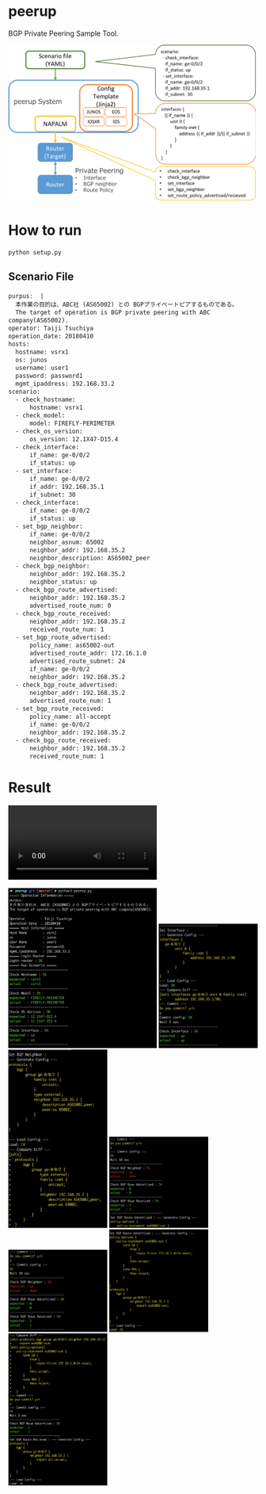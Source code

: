 # peerup
BGP Private Peering Sample Tool.

<img src="img/system.png" width="500px">

# How to run

```
python setup.py
```

## Scenario File

```
purpus:  |
  本作業の目的は、ABC社 (AS65002) との BGPプライベートピアするものである。
  The target of operation is BGP private peering with ABC company(AS65002).
operator: Taiji Tsuchiya
operation_date: 20180410
hosts:
  hostname: vsrx1
  os: junos
  username: user1
  password: password1
  mgmt_ipaddress: 192.168.33.2
scenario:
  - check_hostname:
      hostname: vsrx1
  - check_model:
      model: FIREFLY-PERIMETER
  - check_os_version:
      os_version: 12.1X47-D15.4
  - check_interface:
      if_name: ge-0/0/2
      if_status: up
  - set_interface:
      if_name: ge-0/0/2
      if_addr: 192.168.35.1
      if_subnet: 30
  - check_interface:
      if_name: ge-0/0/2
      if_status: up
  - set_bgp_neighbor:
      if_name: ge-0/0/2
      neighbor_asnum: 65002
      neighbor_addr: 192.168.35.2
      neighbor_description: AS65002_peer
  - check_bgp_neighbor:
      neighbor_addr: 192.168.35.2
      neighbor_status: up
  - check_bgp_route_advertised:
      neighbor_addr: 192.168.35.2
      advertised_route_num: 0
  - check_bgp_route_received:
      neighbor_addr: 192.168.35.2
      received_route_num: 1
  - set_bgp_route_advertised:
      policy_name: as65002-out
      advertised_route_addr: 172.16.1.0
      advertised_route_subnet: 24
      if_name: ge-0/0/2
      neighbor_addr: 192.168.35.2
  - check_bgp_route_advertised:
      neighbor_addr: 192.168.35.2
      advertised_route_num: 1
  - set_bgp_route_received:
      policy_name: all-accept
      if_name: ge-0/0/2
      neighbor_addr: 192.168.35.2
  - check_bgp_route_received:
      neighbor_addr: 192.168.35.2
      received_route_num: 1
```


# Result

![movie](img/peerup_movie_v1.mov)

<img src="img/result_1.png" width="300px">
<img src="img/result_2.png" width="200px">
<img src="img/result_3.png" width="200px">
<img src="img/result_4.png" width="200px">
<img src="img/result_5.png" width="200px">
<img src="img/result_6.png" width="200px">
<img src="img/result_7.png" width="200px">
